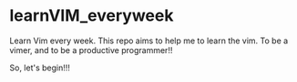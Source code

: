 # learnVIM_everyweek

Learn Vim every week. This repo aims to help me to learn the vim. To be a vimer, and to be a productive programmer!!

So, let's begin!!!
